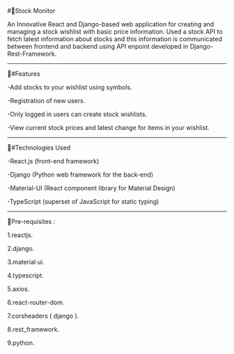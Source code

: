 #🔗Stock Monitor

An Innovative React and Django-based web application for creating and managing a stock wishlist with basic price information.
Used a stock API to fetch latest information about stocks and this information is communicated between frontend and backend using API enpoint developed in Django-Rest-Framework.

---

🔗#Features

-Add stocks to your wishlist using symbols.

-Registration of new users.

-Only logged in users can create stock wishlists.

-View current stock prices and latest change for items in your wishlist.

---

🔗#Technologies Used

-React.js (front-end framework)

-Django (Python web framework for the back-end)

-Material-UI (React component library for Material Design)

-TypeScript (superset of JavaScript for static typing)

---

🔗Pre-requisites :

1.reactjs.

2.django.

3.material ui.

4.typescript.

5.axios.

6.react-router-dom.

7.corsheaders ( django ).

8.rest_framework.

9.python.
 
